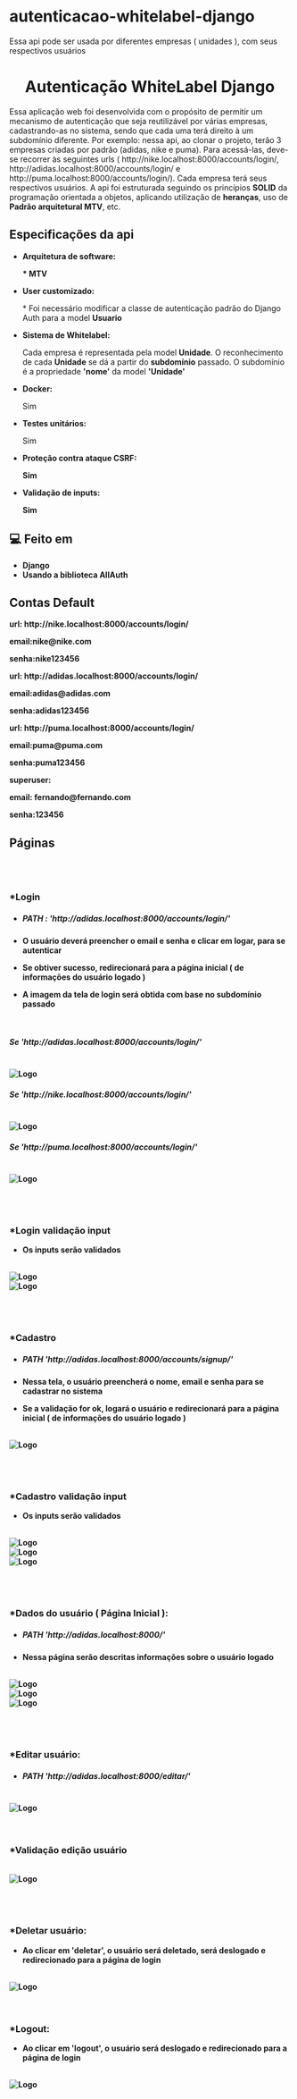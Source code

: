 # autenticacao-whitelabel-django
Essa api pode ser usada por diferentes empresas ( unidades ), com seus respectivos usuários


<h1 align="center" id="title">Autenticação WhiteLabel Django</h1>

<p id="description">Essa aplicação web foi desenvolvida com o propósito de permitir um mecanismo de autenticação que seja reutilizável por várias empresas, cadastrando-as no sistema, sendo que cada uma terá direito à um subdomínio diferente. Por exemplo: nessa api, ao clonar o projeto, terão 3 empresas criadas por padrão (adidas, nike e puma). Para acessá-las, deve-se recorrer às seguintes urls ( http://nike.localhost:8000/accounts/login/, http://adidas.localhost:8000/accounts/login/ e http://puma.localhost:8000/accounts/login/). Cada empresa terá seus respectivos usuários. A api foi estruturada seguindo os princípios <strong>SOLID</strong> da programação orientada a objetos, aplicando  utilização de <strong>heranças</strong>, uso de <strong>Padrão arquitetural MTV</strong>, etc.</p>

  <h2> Especificações da api</h2>

*   <p><strong>Arquitetura de software: </strong></p><strong>* MTV</strong> </p>
*    <p><strong>User customizado: </strong></p>* Foi necessário modificar a classe de autenticação padrão do Django Auth para a model <strong>Usuario</strong> </p>
*    <p><strong>Sistema de Whitelabel: </strong></p> Cada empresa é representada pela model <strong> Unidade</strong>. O reconhecimento de cada <strong>Unidade</strong> se dá a partir do <strong>subdomínio</strong> passado. O subdomínio é a propriedade <strong>'nome'</strong> da model <strong>'Unidade'</strong></p>
*    <p><strong>Docker: </strong></p> Sim </p>
*    <p><strong>Testes unitários: </strong></p> Sim </p>
*    <p><strong>Proteção contra ataque CSRF: </strong></p><strong> Sim </p>
*    <p><strong>Validação de inputs: </strong></p><strong> Sim </p>

  
<h2>💻 Feito em</h2>

*   Django
*   Usando a biblioteca <strong>AllAuth</strong>

  <h2>Contas Default</h2>
  <p><strong>url</strong>: http://nike.localhost:8000/accounts/login/</p>
  <p><strong>email</strong>:nike@nike.com</p>
  <p><strong>senha</strong>:nike123456</p>

  <p><strong>url</strong>: http://adidas.localhost:8000/accounts/login/</p>
  <p><strong>email</strong>:adidas@adidas.com</p>
  <p><strong>senha</strong>:adidas123456 </p>

  <p><strong>url</strong>: http://puma.localhost:8000/accounts/login/</p>
 <p><strong>email</strong>:puma@puma.com</p>
  <p><strong>senha</strong>:puma123456</p>

  <p><strong>superuser</strong>:</p>
  <p><strong>email</strong>: fernando@fernando.com</p>
  <p><strong>senha</strong>:123456</p>

  
  
  <h2>Páginas</h2>
  <br>
  <br>

<h3>*Login</h3>
  <ul>
    <li><h5>PATH : 'http://adidas.localhost:8000/accounts/login/'</h56></li>
    <li><p>O usuário deverá preencher o email e senha e clicar em logar, para se autenticar</p></li>
    <li><p>Se obtiver sucesso, redirecionará para a página inicial ( de informações do usuário logado )</p></li>
    <li><p>A imagem da tela de login será obtida com base no subdomínio passado</p></li>
  </ul>
  <br>
  <h5>Se 'http://adidas.localhost:8000/accounts/login/'</h5>
  <br>
   <img src="prints\login-adidas.png" alt="Logo">
   <br>
  <h5>Se 'http://nike.localhost:8000/accounts/login/'</h5>
   <br>
   <img src="prints\login-nike.png" alt="Logo" >
   <br>
  <h5>Se 'http://puma.localhost:8000/accounts/login/'</h5>
   <br>
   <img src="prints\login-puma.png" alt="Logo" >
   <br>
  <br>
  <br>
  <br>


  <h3>*Login validação input</h3>
  <ul>
    <li>Os inputs serão validados</li>
    
  </ul>

  <br>
   <img src="prints\login-email-incorreto.png" alt="Logo" >
   <br>
   <img src="prints\login-email-invalido.png" alt="Logo">
   <br>
  <br>
  <br>
  <br>



  <h3>*Cadastro</h3>
  <ul>
    <li><h5>PATH 'http://adidas.localhost:8000/accounts/signup/'</h56></li>
    <li><p>Nessa tela, o usuário preencherá o nome, email e senha para se cadastrar no sistema</p></li>
    <li><p>Se a validação for ok, logará o usuário e redirecionará para a página inicial ( de informações do usuário logado )</p></li>

  </ul>
  <br>
   <img src="prints\cadastrar.png" alt="Logo" >
   <br>
  <br>
  <br>
  <br>


  <h3>*Cadastro validação input</h3>
  <ul>
    <li>Os inputs serão validados</li>
    
  </ul>
  <br>
   <img src="prints\cadastro-email-ja-cadastrado.png" alt="Logo" >
   <br>
   <img src="prints\cadastro-senha-divergente.png" alt="Logo" >
   <br>
   <img src="prints\cadastro-validacao.png" alt="Logo" >
   <br>
  <br>
  <br>
  <br>


  
  
  <h3>*Dados do usuário ( Página Inicial ):</h3>
  <ul>
    <li><h5>PATH 'http://adidas.localhost:8000/'</h56></li>
    <li><p>Nessa página serão descritas informações sobre o usuário logado</p></li>
  </ul>
  <br>
   <img src="prints\usuario-adidas.png" alt="Logo" >
   <br>
   <img src="prints\usuario-nike.png" alt="Logo" >
   <br>
   <img src="prints\usuario-puma.png" alt="Logo" >
   <br>
  <br>
  <br>
  <br>
  
  <h3>*Editar usuário:</h3>
  <ul>
    <li><h5>PATH 'http://adidas.localhost:8000/editar/'</h56></li>
  </ul>
  <br>
   <img src="prints\edicao-usuario.png" alt="Logo" >
  <br>
  <br>
  <br>

<h3>*Validação edição usuário</h3>
  <br>
   <img src="prints\edicao-usuario-validacao.png" alt="Logo" >
   <br>
  <br>
  <br>
  <br>
  
  <h3>*Deletar usuário:</h3>
  <ul>
    <li><p>Ao clicar em 'deletar', o usuário será deletado, será deslogado e redirecionado para a página de login</p></li>
  </ul>
  <br>
   <img src="prints\deletar.png" alt="Logo" >
  <br>
  <br>
  <br>
  <h3>*Logout:</h3>
  <ul>
    <li><p>Ao clicar em 'logout', o usuário será deslogado e redirecionado para a página de login</p></li>
  </ul>
    <br>
   <img src="prints\deslogar.png" alt="Logo" ">
  <br>
  <br>
  <br>


  
